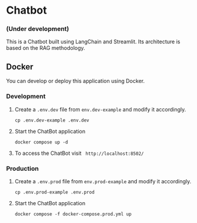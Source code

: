 # Chatbot
### (Under development)
This is a Chatbot built using LangChain and Streamlit. Its architecture is based on the RAG methodology. 

## Docker

You can develop or deploy this application using Docker.

### Development


1. Create a `.env.dev` file from `env.dev-example` and modify it accordingly. 
   ```
   cp .env.dev-example .env.dev
   ```
2. Start the ChatBot application 
   ```
   docker compose up -d
   ```
3. To access the ChatBot visit ` http://localhost:8502/`
   


### Production

1. Create a `.env.prod` file from `env.prod-example` and modify it accordingly. 
   ```
   cp .env.prod-example .env.prod
   ```
2. Start the ChatBot application 
   ```
   docker compose -f docker-compose.prod.yml up
